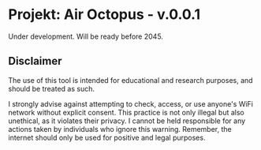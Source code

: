 # Projekt: Air Octopus - v.0.0.1

Under development. Will be ready before 2045.



## Disclaimer
The use of this tool is intended for educational and research purposes, and should be treated as such.

I strongly advise against attempting to check, access, or use anyone's WiFi network without explicit consent. This practice is not only illegal but also unethical, as it violates their privacy. I cannot be held responsible for any actions taken by individuals who ignore this warning. Remember, the internet should only be used for positive and legal purposes.
